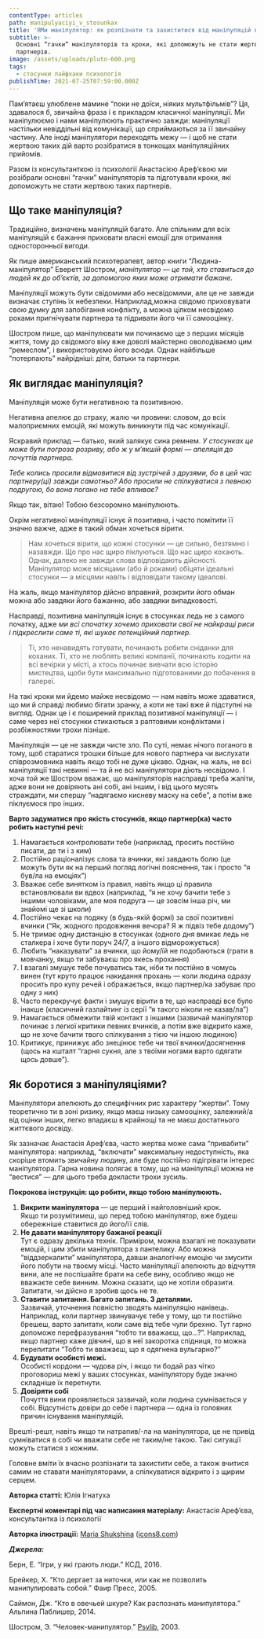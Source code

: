 ```yaml
---
contentType: articles
path: manipulyaciyi_v_stosunkax
title: 'ЯМи маніпулятор: як розпізнати та захиститися від маніпуляцій в стосунках'
subtitle: >-
  Основні “гачки” маніпуляторів та кроки, які допоможуть не стати жертвою таких
  партнерів.
image: /assets/uploads/pluto-600.png
tags:
  - стосунки лайфхаки психологiя
publishTime: 2021-07-25T07:59:00.000Z
---
```

<!--StartFragment-->

Пам’ятаєш улюблене мамине “поки не доїси, ніяких мультфільмів”? Ця, здавалося б, звичайна фраза і є прикладом класичної маніпуляції. Ми маніпулюємо і нами маніпулюють практично завжди: маніпуляції настільки невіддільні від комунікації, що сприймаються за її звичайну частину. Але іноді маніпулятори переходять межу — і щоб не стати жертвою таких дій варто розібратися в тонкощах маніпуляційних прийомів. 

Разом із консультанткою із психології Анастасією Ареф’євою ми розібрали основні “гачки” маніпуляторів та підготували кроки, які допоможуть не стати жертвою таких партнерів.

## Що таке маніпуляція?

Традиційно, визначень маніпуляцій багато. Але спільним для всіх маніпуляцій є бажання приховати власні емоції для отримання односторонньої вигоди. 

Як пише американський психотерапевт, автор книги “Людина-маніпулятор” Еверетт Шостром, *маніпулятор — це той, хто ставиться до людей як до об’єктів, за допомогою яких може отримати бажане.*

Маніпуляції можуть бути свідомими або несвідомими, але це не завжди визначає ступінь їх небезпеки. Наприклад,можна свідомо приховувати свою думку для запобігання конфлікту, а можна цілком несвідомо роками пригнічувати партнера та підривати його чи її самооцінку.

Шостром пише, що маніпулювати ми починаємо ще з перших місяців життя, тому до свідомого віку вже доволі майстерно оволодіваємо цим “ремеслом”, і використовуємо його всюди. Однак найбільше “потерпають” найрідніші: діти, батьки та партнери.

## Як виглядає маніпуляція?

Маніпуляція може бути негативною та позитивною.

Негативна апелює до страху, жалю чи провини: словом, до всіх малоприємних емоцій, які можуть виникнути під час комунікації.

Яскравий приклад — батько, який залякує сина ремнем. *У стосунках це може бути погроза розриву, або ж у м’якшій формі — апеляція до почуттів партнера.* 

*Тебе колись просили відмовитися від зустрічей з друзями, бо в цей час партнеру(ці) завжди самотньо? Або просили не спілкуватися з певною подругою, бо вона погано на тебе впливає?* 

Якщо так, вітаю! Тобою безсоромно маніпулюють.

Окрім негативної маніпуляції існує й позитивна, і часто помітити її значно важче, адже в такий обман хочеться вірити. 

> Нам хочеться вірити, що кожні стосунки — це сильно, безтямно і назавжди. Що про нас щиро піклуються. Що нас щиро кохають. Однак, далеко не завжди слова відповідають дійсності. Маніпулятор може місяцами (або й роками) обіцяти ідеальні стосунки — а місцями навіть і відповідати такому ідеалові.

На жаль, якщо маніпулятор дійсно вправний, розкрити його обман можна або завдяки його бажанню, або завдяки випадковості.

Насправді, позитивна маніпуляція існує в стосунках ледь не з самого початку, адже *ми всі спочатку хочемо приховати свої не найкращі риси і підкреслити саме ті, які шукає потенційний партнер.*

> Ті, хто ненавидять готувати, починають робити сніданки для коханих. Ті, хто не люблять великі компанії, починають ходити на всі вечірки у місті, а хтось починає вивчати всю історію мистецтва, щоби бути максимально підготованими до побачення в галереї. 

На такі кроки ми йдемо майже несвідомо — нам навіть може здаватися, що ми й справді любимо бігати зранку, а коти не такі вже й підступні на вигляд. Однак це і є поширений приклад позитивної маніпуляції — і саме через неї стосунки стикаються з раптовими конфліктами і розбіжностями трохи пізніше.

Маніпуляція — це не завжди чисте зло. По суті, немає нічого поганого в тому, щоб старатися трошки більше для нового партнера чи вислухати співрозмовника навіть якщо тобі не дуже цікаво. Однак, на жаль, не всі маніпуляції такі невинні — та й не всі маніпулятори діють несвідомо. І хоча той же Шостром вважає, що маніпуляторів насправді треба жаліти, адже вони не довіряють ані собі, ані іншим, і від цього мусять страждати, ми спершу “надягаємо кисневу маску на себе”, а потім вже піклуємося про інших.

**Варто задуматися про якість стосунків, якщо партнер(ка) часто робить наступні речі:**

1. Намагається контролювати тебе (наприклад, просить постійно писати, де ти і з ким)
2. Постійно раціоналізує слова та вчинки, які завдають болю (це можуть бути як на перший погляд логічні пояснення, так і просто “я був/ла на емоціях”)
3. Вважає себе винятком із правил, навіть якщо ці правила встановлювали ви вдвох (наприклад, “я не хочу бачити тебе з іншими чоловіками, але моя подруга — це зовсім інша річ, ми знайомі ще зі школи)
4. Постійно чекає на подяку (в будь-якій формі) за свої позитивні вчинки (“Як, жодного продовження вечора? Я ж підвіз тебе додому”)
5. Не тримає одну дистанцію в стосунках (одного дня вмикає ледь не сталкера і хоче бути поруч 24/7, а іншого відморожується)
6. Любить “наказувати” за вчинки, що йому/їй не подобаються (грати в мовчанку, якщо ти забуваєш про якесь прохання)
7. І взагалі змушує тебе почуватись так, ніби ти постійно в чомусь винен (тут круто працює накидання прохань — коли людина одразу просить про купу речей і ображається, якщо партнер/ка забуває про одну з них)
8. Часто перекручує факти і змушує вірити в те, що насправді все було інакше (класичний газлайтинг із серії “я такого ніколи не казав/ла”)
9. Намагається обмежити твій контакт з іншими (зазвичай маніпулятор починає з легкої критики певних вчинків, а потім вже відкрито каже, що не хоче бачити твого спілкування з тією чи іншою людиною)
10. Критикує, принижує або знецінює тебе чи твої вчинки/досягнення (щось на кшталт “гарня сукня, але з твоїми ногами варто одягати щось довше”).

## Як боротися з маніпуляціями?

Маніпулятори апелюють до специфічних рис характеру “жертви”. Тому теоретично ти в зоні ризику, якщо маєш низьку самооцінку, залежний/а від оцінки інших, легко впадаєш в крайнощі та не маєш достатнього життєвого досвіду.

Як зазначає Анастасія Ареф’єва, часто жертва може сама “привабити” маніпулятора: наприклад, “включати” максимальну недоступність, яка скоріше втомить звичайну людину, але буде постійно підігрівати інтерес маніпулятора. Гарна новина полягає в тому, що на маніпуляції можна не “вестися” — для цього треба докласти трохи зусиль.

**Покрокова інструкція: що робити, якщо тобою маніпулюють.**

1. **Викрити маніпулятора** — це перший і найголовніший крок.\
   Якщо ти розумітимеш, що перед тобою маніпулятор, вже будеш обережніше ставитися до його/її слів.
2. **Не давати маніпулятору бажаної реакції**\
   Тут є одразу декілька технік. Приміром, можна взагалі не показувати емоцій, і цим збити маніпулятора з пантелику. Або можна “віддзеркалити” маніпулятора, давши аналогічну емоцію чи змусити його побути на твоєму місці. Часто маніпуляції апелюють до відчуття вини, але не поспішайте брати на себе вину, особливо якщо не вважаєте себе винним. Можна сказати, що не хотіли образити. Запитати, чи дійсно я зробив щось не те.
3. **Ставити запитання. Багато запитань. З деталями.**\
   Зазвичай, уточнення повністю зводять маніпуляцію нанівець. Наприклад, коли партнер звинувачує тебе у тому, що ти постійно брешеш, варто запитати, коли саме від тебе чули брехню. Тут гарно допоможе перефразування “тобто ти вважаєш, що…?”. Наприклад, якщо партнер каже дівчині, що в неї закоротка спідниця, то можна перепитати “Тобто ти вважаєш, що я одягнена вульгарно?”
4. **Будувати особисті межі.**\
   Особисті кордони — чудова річ, і якщо ти бодай раз чітко проговориш межі у ваших стосунках, маніпулятору буде значно складніше їх перетнути.
5. **Довіряти собі**\
   Почуття вини проявляється зазвичай, коли людина сумнівається у собі. Відсутність довіри до себе і партнера — одна із головних причин існування маніпуляцій.

Врешті-решт, навіть якщо ти натрапив/-ла на маніпулятора, це не привід сумніватися в собі чи вважати себе не таким/не такою. Такі ситуації можуть статися з кожним. 

Головне вміти їх вчасно розпізнати та захистити себе, а також вчитися самим не ставати маніпуляторами, а спілкуватися відкрито і з щирим серцем.

<!--StartFragment-->

**Авторка статті:** Юлія Iгнатуха

**Експертні коментарі під час написання матеріалу:** Анастасія Ареф’єва, консультантка із психології

**Авторка ілюстрації:[](https://icons8.com/illustrations/author/603d1fd6123f9916a4db9ee6)** [Maria Shukshina](https://icons8.com/illustrations/illustration/pluto-600) ([icons8.com](https://icons8.com/illustrations/illustration/pluto-600))

<!--EndFragment-->

***Джерела:***

Берн, Е. “Ігри, у які грають люди.” КСД, 2016.

Брейкер, Х. “Кто дергает за ниточки, или как не позволить манипулировать собой.” Фаир Пресс, 2005.

Саймон, Дж. “Кто в овечьей шкуре? Как распознать манипулятора.” Альпина Паблишер, 2014.

Шостром, Э. “Человек-манипулятор.” [Psylib](http://psylib.org.ua/books/shost01/index.htm), 2003.[](http://psylib.org.ua/books/shost01/index.htm)

<!--EndFragment-->
